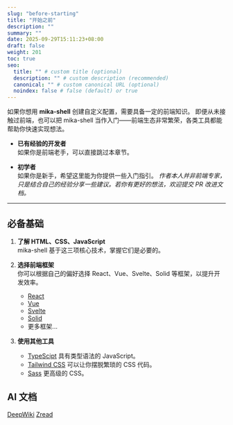 ```yaml
---
slug: "before-starting"
title: "开始之前"
description: ""
summary: ""
date: 2025-09-29T15:11:23+08:00
draft: false
weight: 201
toc: true
seo:
  title: "" # custom title (optional)
  description: "" # custom description (recommended)
  canonical: "" # custom canonical URL (optional)
  noindex: false # false (default) or true
---
```

如果你想用 **mika-shell** 创建自定义配置，需要具备一定的前端知识。
即便从未接触过前端，也可以把 mika-shell 当作入门——前端生态非常繁荣，各类工具都能帮助你快速实现想法。

- **已有经验的开发者**<br>
  如果你是前端老手，可以直接跳过本章节。

- **初学者**<br>
  如果你是新手，希望这里能为你提供一些入门指引。
  *作者本人并非前端专家，只是结合自己的经验分享一些建议。若你有更好的想法，欢迎提交 PR 改进文档。*

---

## 必备基础

1. **了解 HTML、CSS、JavaScript**<br>
    mika-shell 基于这三项核心技术，掌握它们是必要的。

2. **选择前端框架**<br>
    你可以根据自己的偏好选择 React、Vue、Svelte、Solid 等框架，以提升开发效率。
    - [React](https://react.dev/)
    - [Vue](https://vuejs.org/)
    - [Svelte](https://svelte.dev/)
    - [Solid](https://www.solidjs.com/)
    - 更多框架...

3. **使用其他工具**<br>
    - [TypeScipt](https://www.typescriptlang.org/) 具有类型语法的 JavaScript。
    - [Tailwind CSS](https://tailwindcss.com/) 可以让你摆脱繁琐的 CSS 代码。
    - [Sass](https://sass-lang.com/) 更高级的 CSS。

## AI 文档

[DeepWiki](https://deepwiki.com/MikaShell/mika-shell)
[Zread](https://zread.ai/MikaShell/mika-shell)
